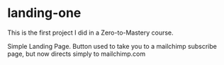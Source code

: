# landing-one

This is the first project I did in a Zero-to-Mastery course.

Simple Landing Page. Button used to take you to a mailchimp subscribe page, but now directs simply to mailchimp.com
